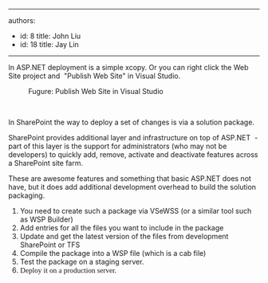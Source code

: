 

---
authors:
  - id: 8
    title: John Liu
  - id: 18
    title: Jay Lin
---




<span class='intro'> 
  <p>In ASP.NET deployment is a simple xcopy. Or you can&#160;right click the Web Site project and &#160;&quot;Publish Web Site&quot; in Visual Studio. </p>
<dl class="goodImage">
    <dt><img alt="" src="/Standards/SoftwareDevelopment/RulesToBetterSharePoint/PublishingImages/PublishWebSite.png" /> </dt>
    <dd>Fugure&#58; Publish Web Site in Visual Studio</dd>
</dl>
<p>&#160;</p>
 </span>


  <p class="MsoNormal">In SharePoint the way to deploy a set of changes is via a solution package.</p>
<p class="MsoNormal">SharePoint provides additional layer and infrastructure on top of ASP.NET&#160; - part of this layer is the support for administrators (who may not be developers) to quickly add, remove, activate and deactivate features across a SharePoint site farm.</p>
<p class="MsoNormal">These are awesome features and something that basic ASP.NET does not have, but it does add additional development overhead to build the solution packaging.</p>
<ol>
    <li>You need to create such a package via VSeWSS (or a similar tool such as WSP Builder) </li>
    <li>Add entries for all the files you want to include in the package </li>
    <li>Update and get the latest version of the files from development SharePoint or TFS </li>
    <li>Compile the package into a WSP file (which is a cab file) </li>
    <li>Test the package on a staging server. </li>
    <li><span style="font-family&#58;'calibri', 'sans-serif';font-size&#58;11pt;">Deploy it on a production server.</span></li>
</ol>




